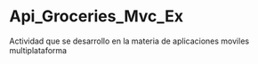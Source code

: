 # Api_Groceries_Mvc_Ex
Actividad que se desarrollo en la materia de aplicaciones moviles multiplataforma
